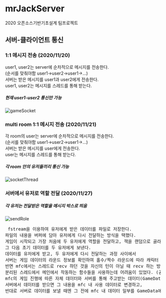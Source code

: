 # mrJackServer
2020 오픈소스기반기초설계 팀프로젝트

## 서버-클라이언트 통신

### 1:1 메시지 전송 (2020/11/20)
user1, user2는 server에 순차적으로 메시지를 전송한다.<br>
(순서를 맞춰야함 user1->user2->user1->...)<br>
서버는 받은 메시지를 user1과 user2에게 전송한다.<br>
user1, user2는 메시지를 스레드를 통해 받는다.<br>
##### 현재 user1-user2 통신만 가능
![gameSocket](https://user-images.githubusercontent.com/53012696/99871069-06843980-2c1b-11eb-85ae-e165a8d1b189.gif)

### multi room 1:1 메시지 전송 (2020/11/21)
각 room의 user는 server에 순차적으로 메시지를 전송한다.<br>
(순서를 맞춰야함 user1->user2->user1->...)<br>
서버는 받은 메시지를 user에게 전송한다.<br>
user는 메시지를 스레드를 통해 받는다.<br>
##### 각 room 안의 유저들끼리 통신 가능
![socketThread](https://user-images.githubusercontent.com/53012696/99874663-1e64b900-2c2d-11eb-970f-de4483551ad9.gif)

### 서버에서 유저로 역할 전달 (2020/11/27)
##### 각 유저는 전달받은 역할을 메시지 박스로 띄움
![sendRole](https://user-images.githubusercontent.com/53012696/100411799-1639cd00-30b6-11eb-8fe0-845a29a9f562.gif)

<pre> fstream을 이용하여 유저에게 받은 데이터를 파일로 저장한다.
파일의 내용을 버퍼에 담아 유저에게 다시 전달하는 방식을 택했다.
게임이 시작되고 가장 처음에 두 유저에게 역할을 전달하고, 잭을 랜덤으로 골라 게임 데이터에 세팅한다.
그 다음 초기 데이터를 두 유저에게 보낸다.
데이터를 유저에게 받고, 두 유저에게 다시 전달하는 과정 사이에서
서버는 게임 데이터의 라운드 정보를 확인하여 홀수/짝수 라운드에 따라 캐릭터 카드 상태를 변경한다.
반면 mfc에서는 스레드로 recv 하던 것을 자신의 턴이 아닐 때 recv 하는 방식으로 바꿨다.
분리된 스레드에서 메인에서 작동하는 함수들을 사용하는데 어려움이 있었다. (공부필요)
mfc의 게임 진행에 따른 자체 데이터와 서버를 통해 주고받는 데이터(GameData)의 연결에 노력했다.
서버에서 데이터를 받으면 그 내용을 mfc 내 사용 데이터로 변경하고,
반대로 서버로 데이터를 보낼 때엔 그 전에 mfc 내 데이터 일부를 GameData에 넣는다.
</pre>
